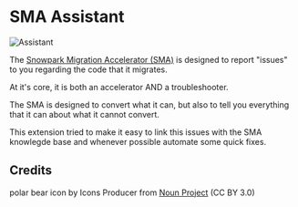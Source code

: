 # SMA Assistant

![Assistant](https://raw.githubusercontent.com/orellabac/sma-assistant/main/logo.jpeg)

The [Snowpark Migration Accelerator (SMA)](https://www.snowflake.com/snowflake-professional-services/snowpark-migration-accelerator/) is designed to report "issues" to you regarding the code that it migrates.

At it's core, it is both an accelerator AND a troubleshooter.

The SMA is designed to convert what it can, but also to tell you everything that it can about what it cannot convert.

This extension tried to make it easy to link this issues with the SMA knowlegde base and whenever possible automate some quick fixes.


## Credits

polar bear icon by Icons Producer from [Noun Project](`https://thenounproject.com/browse/icons/term/polar-bear/`)  (CC BY 3.0)
